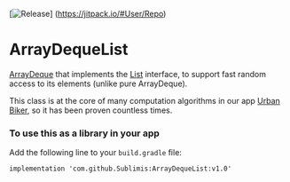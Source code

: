 [![Release](https://jitpack.io/v/User/Repo.svg)]
(https://jitpack.io/#User/Repo)


# ArrayDequeList

[ArrayDeque](https://developer.android.com/reference/java/util/ArrayDeque) that implements the [List](https://developer.android.com/reference/java/util/List) interface, to support fast random access to its elements (unlike pure ArrayDeque).

This class is at the core of many computation algorithms in our app [Urban Biker](http://urban-bike-computer.com/), so it has been proven countless times.


### To use this as a library in your app

Add the following line to your `build.gradle` file:

```
implementation 'com.github.Sublimis:ArrayDequeList:v1.0'
```
